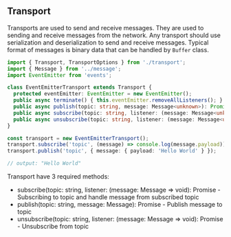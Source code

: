 ## Transport
Transports are used to send and receive messages. They are used to sending and receive messages from the network. Any transport should use serialization and deserialization to send and receive messages. Typical format of messages is binary data that can be handled by `Buffer` class.

```typescript
import { Transport, TransportOptions } from './transport';
import { Message } from '../message';
import EventEmitter from 'events';

class EventEmitterTransport extends Transport {
  protected eventEmitter: EventEmitter = new EventEmitter();
  public async terminate() { this.eventEmitter.removeAllListeners(); }
  public async publish(topic: string, message: Message<unknown>): Promise<void> { this.eventEmitter.emit(topic, message);}
  public async subscribe(topic: string, listener: (message: Message<unknown>) => void): Promise<void> { this.eventEmitter.on(topic, listener); }
  public async unsubscribe(topic: string, listener: (message: Message<unknown>) => void): Promise<void> { this.eventEmitter.removeListener(topic, listener); }
}

const transport = new EventEmitterTransport();
transport.subscribe('topic', (message) => console.log(message.payload));
transport.publish('topic', { message: { payload: 'Hello World' } });

// output: "Hello World"
```

Transport have 3 required methods:
* subscribe(topic: string, listener: (message: Message<unknown> => void): Promise<void> - Subscribing to topic and handle message from subscribed topic
* publish(topic: string, message: Message<unknown>): Promise<void> - Publish message to topic
* unsubscribe(topic: string, listener: (message: Message<unknown> => void): Promise<void> - Unsubscribe from topic